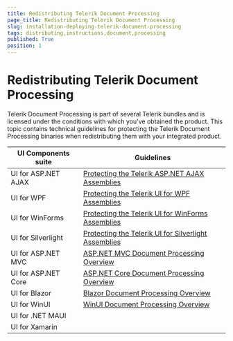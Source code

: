 ```yaml
---
title: Redistributing Telerik Document Processing
page_title: Redistributing Telerik Document Processing
slug: installation-deploying-telerik-document-processing
tags: distributing,instructions,document,processing
published: True
position: 1
---
```


# Redistributing Telerik Document Processing

Telerik Document Processing is part of several Telerik bundles and is licensed under the conditions with which you've obtained the product. This topic contains technical guidelines for protecting the Telerik Document Processing binaries when redistributing them with your integrated product. 

| UI Components suite | Guidelines |
|--------------------|---------------------------|
| UI for ASP.NET AJAX | [Protecting the Telerik ASP.NET AJAX Assemblies](https://docs.telerik.com/devtools/aspnet-ajax/deployment/protecting-the-telerik-asp.net-ajax-assembly#protecting-the-document-processing-libraries)|
| UI for WPF | [Protecting the Telerik UI for WPF Assemblies](https://docs.telerik.com/devtools/wpf/licensing/protecting-telerik-assembly#protect-the-telerik-documents-assemblies-by-editing-the-source-code) |
| UI for WinForms | [Protecting the Telerik UI for WinForms Assemblies](https://docs.telerik.com/devtools/winforms/deployment-and-distribution/redistributing-telerik-ui-for-winforms#usingthe-telerik-document-processing-libraries-in-your-solutions) |
| UI for Silverlight | [Protecting the Telerik UI for Silverlight Assemblies](https://docs.telerik.com/devtools/silverlight/licensing/protecting-telerik-assembly#protect-the-telerik-documents-assemblies-by-editing-the-source-code) |
| UI for ASP.NET MVC | [ ASP.NET MVC Document Processing Overview](https://docs.telerik.com/aspnet-mvc/document-processing) |  
| UI for ASP.NET Core | [ ASP.NET Core Document Processing Overview](https://docs.telerik.com/aspnet-core/document-processing#telerik-document-processing) |
| UI for Blazor | [ Blazor Document Processing Overview](https://docs.telerik.com/blazor-ui/components/document-processing/overview) |
| UI for WinUI | [ WinUI Document Processing Overview](https://docs.telerik.com/devtools/winui/controls/document-processing/overview) |
| UI for .NET MAUI ||
| UI for Xamarin ||